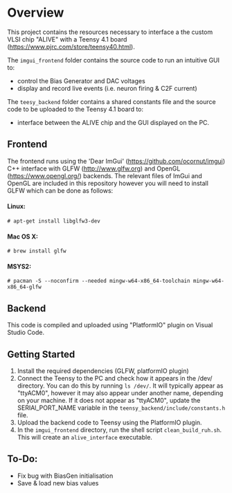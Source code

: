 # Overview

This project contains the resources necessary to interface a the custom VLSI chip "ALIVE" with a Teensy 4.1 board (https://www.pjrc.com/store/teensy40.html).

The `imgui_frontend` folder contains the source code to run an intuitive GUI to:
- control the Bias Generator and DAC voltages
- display and record live events (i.e. neuron firing & C2F current)

The `teesy_backend` folder contains a shared constants file and the source code to be uploaded to the Teensy 4.1 board to:
- interface between the ALIVE chip and the GUI displayed on the PC. 


## Frontend

The frontend runs using the 'Dear ImGui' (https://github.com/ocornut/imgui) C++ interface with GLFW (http://www.glfw.org) and OpenGL (https://www.opengl.org/) backends. The relevant files of ImGui and OpenGL are included in this repository however you will need to install GLFW which can be done as follows:

#### Linux:
    # apt-get install libglfw3-dev
#### Mac OS X:
    # brew install glfw
#### MSYS2:
    # pacman -S --noconfirm --needed mingw-w64-x86_64-toolchain mingw-w64-x86_64-glfw


## Backend

This code is compiled and uploaded using "PlatformIO" plugin on Visual Studio Code. 


## Getting Started

1. Install the required dependencies (GLFW, platformIO plugin)
2. Connect the Teensy to the PC and check how it appears in the /dev/ directory. You can do this by running `ls /dev/`. It will typically appear as "ttyACM0", however it may also appear under another name, depending on your machine. If it does not appear as "ttyACM0", update the SERIAl_PORT_NAME variable in the `teensy_backend/include/constants.h` file. 
3. Upload the backend code to Teensy using the PlatformIO plugin.
4. In the `imgui_frontend` directory, run the shell script `clean_build_ruh.sh`. This will create an `alive_interface` executable. 


## To-Do:

- Fix bug with BiasGen initialisation
- Save & load new bias values